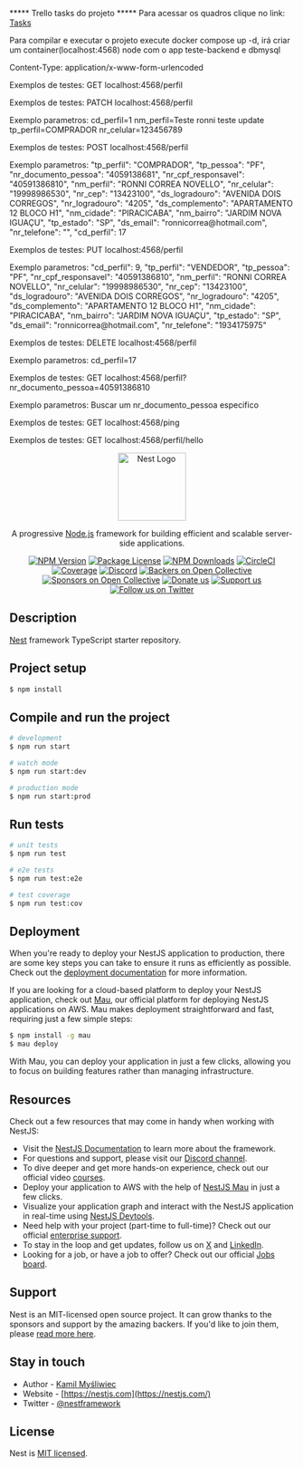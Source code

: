 
  <p align="left"> ***** Trello tasks do projeto ***** Para acessar os quadros clique no link: <a href="https://trello.com/b/aFDpQpOa/dev" target="_blank">Tasks</a> </p>

  <p align="left"> Para compilar e executar o projeto execute docker compose up -d, irá criar um container(localhost:4568) node com o app teste-backend e dbmysql</p>

  <p align="left"> Content-Type: application/x-www-form-urlencoded</p>

  <p align="left"> Exemplos de testes: GET localhost:4568/perfil</p>

  <p align="left"> Exemplos de testes: PATCH localhost:4568/perfil</p>
  Exemplo parametros: cd_perfil=1
                      nm_perfil=Teste ronni teste update
                      tp_perfil=COMPRADOR
                      nr_celular=123456789

  <p align="left"> Exemplos de testes: POST localhost:4568/perfil</p>
  Exemplo parametros: "tp_perfil": "COMPRADOR",
                        "tp_pessoa": "PF",
                        "nr_documento_pessoa": "4059138681",
                        "nr_cpf_responsavel": "40591386810",
                        "nm_perfil": "RONNI CORREA NOVELLO",
                        "nr_celular": "19998986530",
                        "nr_cep": "13423100",
                        "ds_logradouro": "AVENIDA DOIS CORREGOS",
                        "nr_logradouro": "4205",
                        "ds_complemento": "APARTAMENTO 12 BLOCO H1",
                        "nm_cidade": "PIRACICABA",
                        "nm_bairro": "JARDIM NOVA IGUAÇU",
                        "tp_estado": "SP",
                        "ds_email": "ronnicorrea@hotmail.com",
                        "nr_telefone": "",
                        "cd_perfil": 17

  <p align="left"> Exemplos de testes: PUT localhost:4568/perfil</p>
  Exemplo parametros: "cd_perfil": 9,
                      "tp_perfil": "VENDEDOR",
                      "tp_pessoa": "PF",
                      "nr_cpf_responsavel": "40591386810",
                      "nm_perfil": "RONNI CORREA NOVELLO",
                      "nr_celular": "19998986530",
                      "nr_cep": "13423100",
                      "ds_logradouro": "AVENIDA DOIS CORREGOS",
                      "nr_logradouro": "4205",
                      "ds_complemento": "APARTAMENTO 12 BLOCO H1",
                      "nm_cidade": "PIRACICABA",
                      "nm_bairro": "JARDIM NOVA IGUAÇU",
                      "tp_estado": "SP",
                      "ds_email": "ronnicorrea@hotmail.com",
                      "nr_telefone": "1934175975"

  <p align="left"> Exemplos de testes: DELETE localhost:4568/perfil</p>
  Exemplo parametros: cd_perfil=17

  <p align="left"> Exemplos de testes: GET localhost:4568/perfil?nr_documento_pessoa=40591386810</p>
  Exemplo parametros: Buscar um nr_documento_pessoa especifico

  <p align="left"> Exemplos de testes: GET localhost:4568/ping</p>
  <p align="left"> Exemplos de testes: GET localhost:4568/perfil/hello</p>

<p align="center">
<p align="center">
  <a href="http://nestjs.com/" target="blank"><img src="https://nestjs.com/img/logo-small.svg" width="120" alt="Nest Logo" /></a>
</p>

[circleci-image]: https://img.shields.io/circleci/build/github/nestjs/nest/master?token=abc123def456
[circleci-url]: https://circleci.com/gh/nestjs/nest

  <p align="center">A progressive <a href="http://nodejs.org" target="_blank">Node.js</a> framework for building efficient and scalable server-side applications.</p>
    <p align="center">
<a href="https://www.npmjs.com/~nestjscore" target="_blank"><img src="https://img.shields.io/npm/v/@nestjs/core.svg" alt="NPM Version" /></a>
<a href="https://www.npmjs.com/~nestjscore" target="_blank"><img src="https://img.shields.io/npm/l/@nestjs/core.svg" alt="Package License" /></a>
<a href="https://www.npmjs.com/~nestjscore" target="_blank"><img src="https://img.shields.io/npm/dm/@nestjs/common.svg" alt="NPM Downloads" /></a>
<a href="https://circleci.com/gh/nestjs/nest" target="_blank"><img src="https://img.shields.io/circleci/build/github/nestjs/nest/master" alt="CircleCI" /></a>
<a href="https://coveralls.io/github/nestjs/nest?branch=master" target="_blank"><img src="https://coveralls.io/repos/github/nestjs/nest/badge.svg?branch=master#9" alt="Coverage" /></a>
<a href="https://discord.gg/G7Qnnhy" target="_blank"><img src="https://img.shields.io/badge/discord-online-brightgreen.svg" alt="Discord"/></a>
<a href="https://opencollective.com/nest#backer" target="_blank"><img src="https://opencollective.com/nest/backers/badge.svg" alt="Backers on Open Collective" /></a>
<a href="https://opencollective.com/nest#sponsor" target="_blank"><img src="https://opencollective.com/nest/sponsors/badge.svg" alt="Sponsors on Open Collective" /></a>
  <a href="https://paypal.me/kamilmysliwiec" target="_blank"><img src="https://img.shields.io/badge/Donate-PayPal-ff3f59.svg" alt="Donate us"/></a>
    <a href="https://opencollective.com/nest#sponsor"  target="_blank"><img src="https://img.shields.io/badge/Support%20us-Open%20Collective-41B883.svg" alt="Support us"></a>
  <a href="https://twitter.com/nestframework" target="_blank"><img src="https://img.shields.io/twitter/follow/nestframework.svg?style=social&label=Follow" alt="Follow us on Twitter"></a>
</p>
  <!--[![Backers on Open Collective](https://opencollective.com/nest/backers/badge.svg)](https://opencollective.com/nest#backer)
  [![Sponsors on Open Collective](https://opencollective.com/nest/sponsors/badge.svg)](https://opencollective.com/nest#sponsor)-->

## Description

[Nest](https://github.com/nestjs/nest) framework TypeScript starter repository.

## Project setup

```bash
$ npm install
```

## Compile and run the project

```bash
# development
$ npm run start

# watch mode
$ npm run start:dev

# production mode
$ npm run start:prod
```

## Run tests

```bash
# unit tests
$ npm run test

# e2e tests
$ npm run test:e2e

# test coverage
$ npm run test:cov
```

## Deployment

When you're ready to deploy your NestJS application to production, there are some key steps you can take to ensure it runs as efficiently as possible. Check out the [deployment documentation](https://docs.nestjs.com/deployment) for more information.

If you are looking for a cloud-based platform to deploy your NestJS application, check out [Mau](https://mau.nestjs.com), our official platform for deploying NestJS applications on AWS. Mau makes deployment straightforward and fast, requiring just a few simple steps:

```bash
$ npm install -g mau
$ mau deploy
```

With Mau, you can deploy your application in just a few clicks, allowing you to focus on building features rather than managing infrastructure.

## Resources

Check out a few resources that may come in handy when working with NestJS:

- Visit the [NestJS Documentation](https://docs.nestjs.com) to learn more about the framework.
- For questions and support, please visit our [Discord channel](https://discord.gg/G7Qnnhy).
- To dive deeper and get more hands-on experience, check out our official video [courses](https://courses.nestjs.com/).
- Deploy your application to AWS with the help of [NestJS Mau](https://mau.nestjs.com) in just a few clicks.
- Visualize your application graph and interact with the NestJS application in real-time using [NestJS Devtools](https://devtools.nestjs.com).
- Need help with your project (part-time to full-time)? Check out our official [enterprise support](https://enterprise.nestjs.com).
- To stay in the loop and get updates, follow us on [X](https://x.com/nestframework) and [LinkedIn](https://linkedin.com/company/nestjs).
- Looking for a job, or have a job to offer? Check out our official [Jobs board](https://jobs.nestjs.com).

## Support

Nest is an MIT-licensed open source project. It can grow thanks to the sponsors and support by the amazing backers. If you'd like to join them, please [read more here](https://docs.nestjs.com/support).

## Stay in touch

- Author - [Kamil Myśliwiec](https://twitter.com/kammysliwiec)
- Website - [https://nestjs.com](https://nestjs.com/)
- Twitter - [@nestframework](https://twitter.com/nestframework)

## License

Nest is [MIT licensed](https://github.com/nestjs/nest/blob/master/LICENSE).
